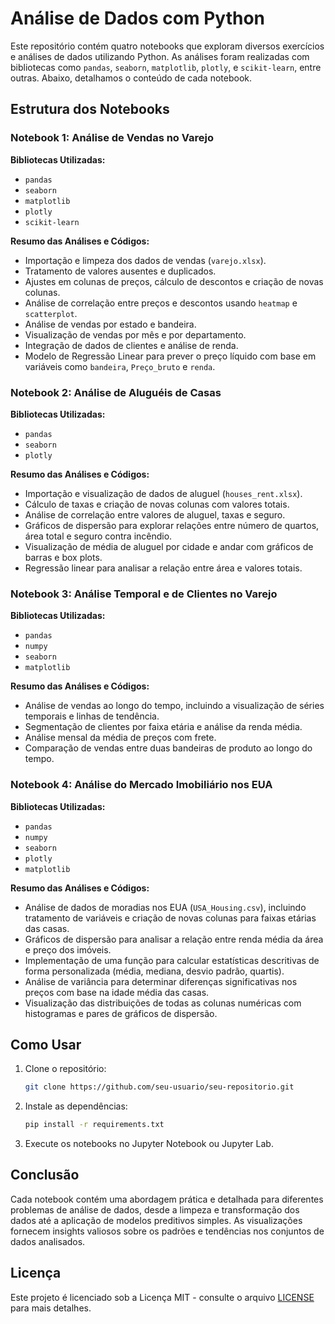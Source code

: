 # Análise de Dados com Python

Este repositório contém quatro notebooks que exploram diversos exercícios e análises de dados utilizando Python. As análises foram realizadas com bibliotecas como `pandas`, `seaborn`, `matplotlib`, `plotly`, e `scikit-learn`, entre outras. Abaixo, detalhamos o conteúdo de cada notebook.

## Estrutura dos Notebooks

### Notebook 1: Análise de Vendas no Varejo

**Bibliotecas Utilizadas:**
- `pandas`
- `seaborn`
- `matplotlib`
- `plotly`
- `scikit-learn`

**Resumo das Análises e Códigos:**
- Importação e limpeza dos dados de vendas (`varejo.xlsx`).
- Tratamento de valores ausentes e duplicados.
- Ajustes em colunas de preços, cálculo de descontos e criação de novas colunas.
- Análise de correlação entre preços e descontos usando `heatmap` e `scatterplot`.
- Análise de vendas por estado e bandeira.
- Visualização de vendas por mês e por departamento.
- Integração de dados de clientes e análise de renda.
- Modelo de Regressão Linear para prever o preço líquido com base em variáveis como `bandeira`, `Preço_bruto` e `renda`.

### Notebook 2: Análise de Aluguéis de Casas

**Bibliotecas Utilizadas:**
- `pandas`
- `seaborn`
- `plotly`

**Resumo das Análises e Códigos:**
- Importação e visualização de dados de aluguel (`houses_rent.xlsx`).
- Cálculo de taxas e criação de novas colunas com valores totais.
- Análise de correlação entre valores de aluguel, taxas e seguro.
- Gráficos de dispersão para explorar relações entre número de quartos, área total e seguro contra incêndio.
- Visualização de média de aluguel por cidade e andar com gráficos de barras e box plots.
- Regressão linear para analisar a relação entre área e valores totais.

### Notebook 3: Análise Temporal e de Clientes no Varejo

**Bibliotecas Utilizadas:**
- `pandas`
- `numpy`
- `seaborn`
- `matplotlib`

**Resumo das Análises e Códigos:**
- Análise de vendas ao longo do tempo, incluindo a visualização de séries temporais e linhas de tendência.
- Segmentação de clientes por faixa etária e análise da renda média.
- Análise mensal da média de preços com frete.
- Comparação de vendas entre duas bandeiras de produto ao longo do tempo.

### Notebook 4: Análise do Mercado Imobiliário nos EUA

**Bibliotecas Utilizadas:**
- `pandas`
- `numpy`
- `seaborn`
- `plotly`
- `matplotlib`

**Resumo das Análises e Códigos:**
- Análise de dados de moradias nos EUA (`USA_Housing.csv`), incluindo tratamento de variáveis e criação de novas colunas para faixas etárias das casas.
- Gráficos de dispersão para analisar a relação entre renda média da área e preço dos imóveis.
- Implementação de uma função para calcular estatísticas descritivas de forma personalizada (média, mediana, desvio padrão, quartis).
- Análise de variância para determinar diferenças significativas nos preços com base na idade média das casas.
- Visualização das distribuições de todas as colunas numéricas com histogramas e pares de gráficos de dispersão.

## Como Usar

1. Clone o repositório:
    ```bash
    git clone https://github.com/seu-usuario/seu-repositorio.git
    ```
2. Instale as dependências:
    ```bash
    pip install -r requirements.txt
    ```
3. Execute os notebooks no Jupyter Notebook ou Jupyter Lab.

## Conclusão

Cada notebook contém uma abordagem prática e detalhada para diferentes problemas de análise de dados, desde a limpeza e transformação dos dados até a aplicação de modelos preditivos simples. As visualizações fornecem insights valiosos sobre os padrões e tendências nos conjuntos de dados analisados.

## Licença

Este projeto é licenciado sob a Licença MIT - consulte o arquivo [LICENSE](LICENSE) para mais detalhes.
